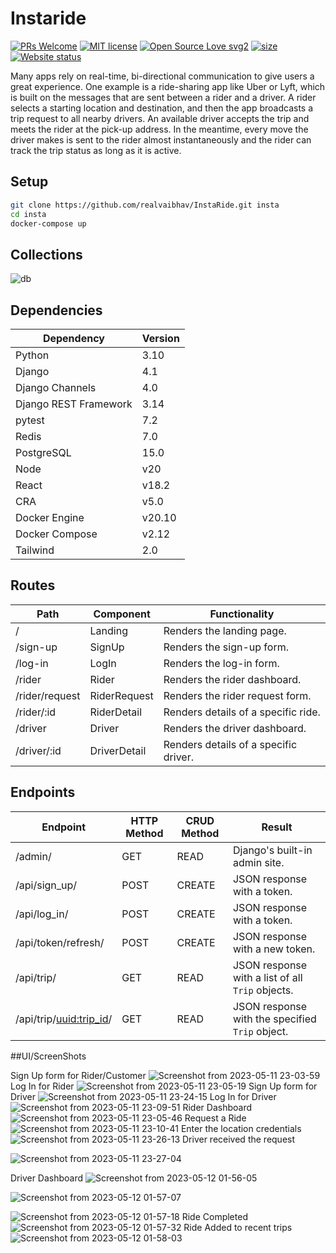 # Instaride

[![PRs Welcome](https://img.shields.io/badge/PRs-welcome-brightgreen.svg?style=flat-square)](https://github.com/realvaibhav/InstaRide)
[![MIT license](https://img.shields.io/badge/License-MIT-blue.svg)](https://github.com/realvaibhav/InstaRide)
[![Open Source Love svg2](https://badges.frapsoft.com/os/v2/open-source.svg?v=103)](https://github.com/realvaibhav/InstaRide)
[![size](https://img.shields.io/github/repo-size/realvaibhav/InstaRide?style=flat-square)](https://github.com/realvaibhav/InstaRide)
[![Website status](https://img.shields.io/website-up-down-green-red/http/shields.io.svg)](https://github.com/realvaibhav/InstaRide)

Many apps rely on real-time, bi-directional communication to give users a great experience. One example is a ride-sharing app like Uber or Lyft, which is built on the messages that are sent between a rider and a driver. A rider selects a starting location and destination, and then the app broadcasts a trip request to all nearby drivers. An available driver accepts the trip and meets the rider at the pick-up address. In the meantime, every move the driver makes is sent to the rider almost instantaneously and the rider can track the trip status as long as it is active.

## Setup

```bash
git clone https://github.com/realvaibhav/InstaRide.git insta
cd insta
docker-compose up
```

## Collections

![db](https://user-images.githubusercontent.com/56718659/234960915-1bc22e07-7bcd-469c-8ef5-2114b0ac03dc.png)

## Dependencies

| Dependency | Version |
| --- | --- | 
| Python | 3.10 | 
| Django | 4.1 |
| Django Channels | 4.0 |
| Django REST Framework | 3.14 |
| pytest | 7.2 |
| Redis | 7.0 |
| PostgreSQL | 15.0 |
| Node | v20 |
| React | v18.2 |
| CRA | v5.0 |
| Docker Engine | v20.10 |
| Docker Compose | v2.12 |
| Tailwind | 2.0 |

## Routes

| Path            | Component        | Functionality                      |
| --------------- | ----------------- | ------------------------------------ |
| /               | Landing           | Renders the landing page.            |
| /sign-up        | SignUp            | Renders the sign-up form.            |
| /log-in         | LogIn             | Renders the log-in form.             |
| /rider          | Rider             | Renders the rider dashboard.         |
| /rider/request  | RiderRequest      | Renders the rider request form.      |
| /rider/:id      | RiderDetail       | Renders details of a specific ride.  |
| /driver         | Driver            | Renders the driver dashboard.        |
| /driver/:id     | DriverDetail      | Renders details of a specific driver. |

## Endpoints

| Endpoint                  | HTTP Method | CRUD Method | Result                                          |
| ------------------------- | -----------| ------------| ----------------------------------------------- |
| /admin/                   | GET        | READ        | Django's built-in admin site.                   |
| /api/sign_up/             | POST       | CREATE      | JSON response with a token.                     |
| /api/log_in/              | POST       | CREATE      | JSON response with a token.                     |
| /api/token/refresh/       | POST       | CREATE      | JSON response with a new token.                 |
| /api/trip/                | GET        | READ        | JSON response with a list of all `Trip` objects.|
| /api/trip/<uuid:trip_id>/ | GET        | READ        | JSON response with the specified `Trip` object. |

##UI/ScreenShots

Sign Up form for Rider/Customer
![Screenshot from 2023-05-11 23-03-59](https://github.com/realvaibhav/InstaRide/assets/56718659/35d3f3e9-fee9-4a46-b347-3bb8e66e22d8)
Log In for Rider
![Screenshot from 2023-05-11 23-05-19](https://github.com/realvaibhav/InstaRide/assets/56718659/db2edf9a-3006-4504-b3fb-cd8d4e620260)
Sign Up form for Driver
![Screenshot from 2023-05-11 23-24-15](https://github.com/realvaibhav/InstaRide/assets/56718659/52aecf3a-62f1-4a43-8dcf-90df13050d68)
Log In for Driver
![Screenshot from 2023-05-11 23-09-51](https://github.com/realvaibhav/InstaRide/assets/56718659/5a81a8cd-530b-4ad9-b5dd-91eb08a04695)
Rider Dashboard
![Screenshot from 2023-05-11 23-05-46](https://github.com/realvaibhav/InstaRide/assets/56718659/54b08d40-6e46-4053-8d61-7e9acc13faaa)
Request a Ride
![Screenshot from 2023-05-11 23-10-41](https://github.com/realvaibhav/InstaRide/assets/56718659/d7d668e0-01d3-45f7-aa81-b7277b2b5c48)
Enter the location credentials
![Screenshot from 2023-05-11 23-26-13](https://github.com/realvaibhav/InstaRide/assets/56718659/6b377dcf-8856-4050-9e67-32f0fb24a774)
Driver received the request


![Screenshot from 2023-05-11 23-27-04](https://github.com/realvaibhav/InstaRide/assets/56718659/8402638b-1dd8-4ba8-acb2-30f037c23054)


Driver Dashboard
![Screenshot from 2023-05-12 01-56-05](https://github.com/realvaibhav/InstaRide/assets/56718659/512768f7-a7db-408b-9e50-baf78d5ae103)

![Screenshot from 2023-05-12 01-57-07](https://github.com/realvaibhav/InstaRide/assets/56718659/923529d8-53ec-49b2-9fe8-88fffcd05faa)

![Screenshot from 2023-05-12 01-57-18](https://github.com/realvaibhav/InstaRide/assets/56718659/64ba920a-470a-48dd-88b3-f98d6e2ca2b2)
Ride Completed
![Screenshot from 2023-05-12 01-57-32](https://github.com/realvaibhav/InstaRide/assets/56718659/acb87ca0-e7de-4aa4-b2d4-d7019819c3ab)
Ride Added to recent trips
![Screenshot from 2023-05-12 01-58-03](https://github.com/realvaibhav/InstaRide/assets/56718659/a349026d-06c0-46a8-a36e-9285c58ba417)


